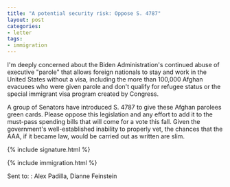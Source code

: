 ```yaml
---
title: "A potential security risk: Oppose S. 4787"
layout: post
categories:
- letter
tags:
- immigration
---
```


I'm deeply concerned about the Biden Administration's continued abuse of executive "parole" that allows foreign nationals to stay and work in the United States without a visa, including the more than 100,000 Afghan evacuees who were given parole and don't qualify for refugee status or the special immigrant visa program created by Congress.

A group of Senators have introduced S. 4787 to give these Afghan parolees green cards. Please oppose this legislation and any effort to add it to the must-pass spending bills that will come for a vote this fall. Given the government's well-established inability to properly vet, the chances that the AAA, if it became law, would be carried out as written are slim.

{% include signature.html %}

{% include immigration.html %}

Sent to:
: Alex Padilla, Dianne Feinstein
